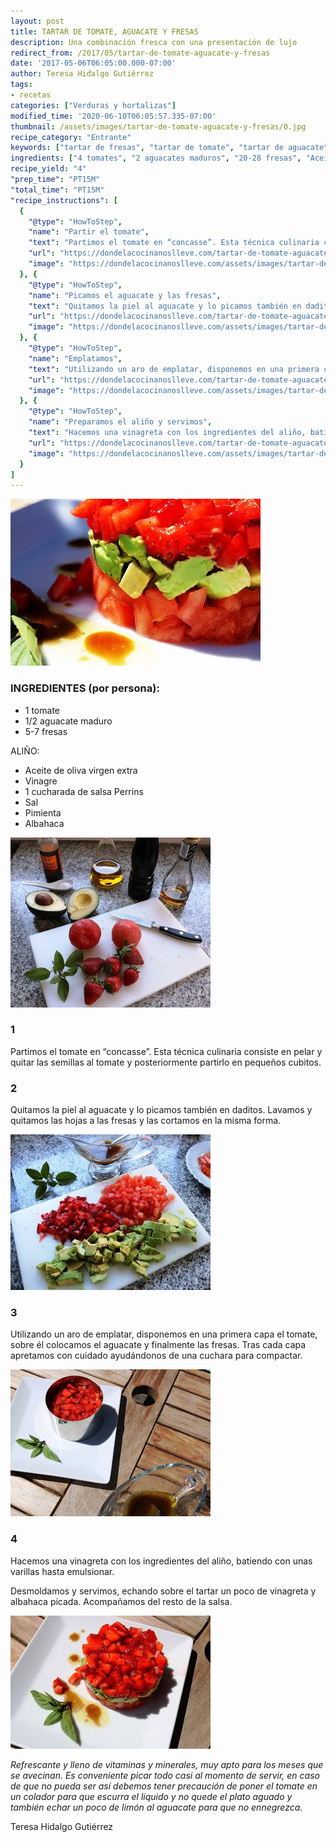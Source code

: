 ```yaml
---
layout: post
title: TARTAR DE TOMATE, AGUACATE Y FRESAS
description: Una combinación fresca con una presentación de lujo
redirect_from: /2017/05/tartar-de-tomate-aguacate-y-fresas
date: '2017-05-06T06:05:00.000-07:00'
author: Teresa Hidalgo Gutiérrez
tags:
- recetas
categories: ["Verduras y hortalizas"]
modified_time: '2020-06-10T06:05:57.335-07:00'
thumbnail: /assets/images/tartar-de-tomate-aguacate-y-fresas/0.jpg
recipe_category: "Entrante" 
keywords: ["tartar de fresas", "tartar de tomate", "tartar de aguacate", "tartar de tomate aguacate y fresas"]
ingredients: ["4 tomates", "2 aguacates maduros", "20-28 fresas", "Aceite de oliva virgen extra", "Vinagre", "1 cucharada de salsa Perrins", "Sal", "Pimienta", "Albahaca"]
recipe_yield: "4"
"prep_time": "PT15M"
"total_time": "PT15M"
"recipe_instructions": [
  {
    "@type": "HowToStep",
    "name": "Partir el tomate",
    "text": "Partimos el tomate en “concasse”. Esta técnica culinaria consiste en pelar y quitar las semillas al tomate y posteriormente partirlo en pequeños cubitos.",
    "url": "https://dondelacocinanoslleve.com/tartar-de-tomate-aguacate-y-fresa#1",
    "image": "https://dondelacocinanoslleve.com/assets/images/tartar-de-tomate-aguacate-y-fresas/1.jpg"
  }, {
    "@type": "HowToStep",
    "name": "Picamos el aguacate y las fresas",
    "text": "Quitamos la piel al aguacate y lo picamos también en daditos. Lavamos y quitamos las hojas a las fresas y las cortamos en la misma forma.",
    "url": "https://dondelacocinanoslleve.com/tartar-de-tomate-aguacate-y-fresa#2",
    "image": "https://dondelacocinanoslleve.com/assets/images/tartar-de-tomate-aguacate-y-fresas/2.jpg"
  }, {
    "@type": "HowToStep",
    "name": "Emplatamos",
    "text": "Utilizando un aro de emplatar, disponemos en una primera capa el tomate, sobre él colocamos el aguacate y finalmente las fresas. Tras cada capa apretamos con cuidado ayudándonos de una cuchara para compactar.",
    "url": "https://dondelacocinanoslleve.com/tartar-de-tomate-aguacate-y-fresa#3",
    "image": "https://dondelacocinanoslleve.com/assets/images/tartar-de-tomate-aguacate-y-fresas/3.jpg"
  }, {
    "@type": "HowToStep",
    "name": "Preparamos el aliño y servimos",
    "text": "Hacemos una vinagreta con los ingredientes del aliño, batiendo con unas varillas hasta emulsionar. Desmoldamos y servimos, echando sobre el tartar un poco de vinagreta y albahaca picada. Acompañamos del resto de la salsa.",
    "url": "https://dondelacocinanoslleve.com/tartar-de-tomate-aguacate-y-fresa#4",
    "image": "https://dondelacocinanoslleve.com/assets/images/tartar-de-tomate-aguacate-y-fresas/4.jpg"
  }
]
---
```


![](/assets/images/tartar-de-tomate-aguacate-y-fresas/0.jpg)

  
### INGREDIENTES (por persona):
* 1 tomate
* 1/2 aguacate maduro
* 5-7 fresas

ALIÑO:
* Aceite de oliva virgen extra
* Vinagre
* 1 cucharada de salsa Perrins
* Sal
* Pimienta
* Albahaca  

![](/assets/images/tartar-de-tomate-aguacate-y-fresas/1.jpg)

  

### 1

Partimos el tomate en “concasse”. Esta técnica culinaria consiste en pelar y quitar las semillas al tomate y posteriormente partirlo en pequeños cubitos.  

### 2

Quitamos la piel al aguacate y lo picamos también en daditos. Lavamos y quitamos las hojas a las fresas y las cortamos en la misma forma.  

![](/assets/images/tartar-de-tomate-aguacate-y-fresas/2.jpg)

  

### 3

Utilizando un aro de emplatar, disponemos en una primera capa el tomate, sobre él colocamos el aguacate y finalmente las fresas. Tras cada capa apretamos con cuidado ayudándonos de una cuchara para compactar.  

![](/assets/images/tartar-de-tomate-aguacate-y-fresas/3.jpg)

  

### 4

Hacemos una vinagreta con los ingredientes del aliño, batiendo con unas varillas hasta emulsionar.  
  
Desmoldamos y servimos, echando sobre el tartar un poco de vinagreta y albahaca picada. Acompañamos del resto de la salsa.  

![](/assets/images/tartar-de-tomate-aguacate-y-fresas/4.jpg)

  
_Refrescante y lleno de vitaminas y minerales, muy apto para los meses que se avecinan. Es conveniente picar todo casi al momento de servir, en caso de que no pueda ser así debemos tener precaución de poner el tomate en un colador para que escurra el líquido y no quede el plato aguado y también echar un poco de limón al aguacate para que no ennegrezca._  
  
Teresa Hidalgo Gutiérrez
